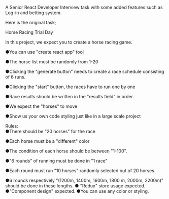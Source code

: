 A Senior React Developer Interview task with some added features such as Log-in and betting system.

Here is the original task;

Horse Racing Trial Day 
 
In this project, we expect you to create a horse racing game. 
 
●You can use "create react app" tool 

●The horse list must be randomly from 1-20 

●Clicking the "generate button" needs to create a race schedule consisting of 6 
runs. 

●Clicking the "start" button, the races have to run one by one 

●Race results should be written in the "results field" in order. 

●We expect the "horses" to move 

●Show us your own code styling just like in a large scale project 
 
Rules:  
●There should be "20 horses" for the race 

●Each horse must be a "different" color 

●The condition of each horse should be between "1-100".

●"6 rounds" of running must be done in "1 race"

●Each round must run "10 horses" randomly selected out of 20 horses. 

●6 rounds respectively "(1200m, 1400m, 1600m, 1800 m, 2000m, 2200m)" should 
be done in these lengths. 
● "Redux" store usage expected. 
●"Component design" expected. 
●You can use any color or styling.

